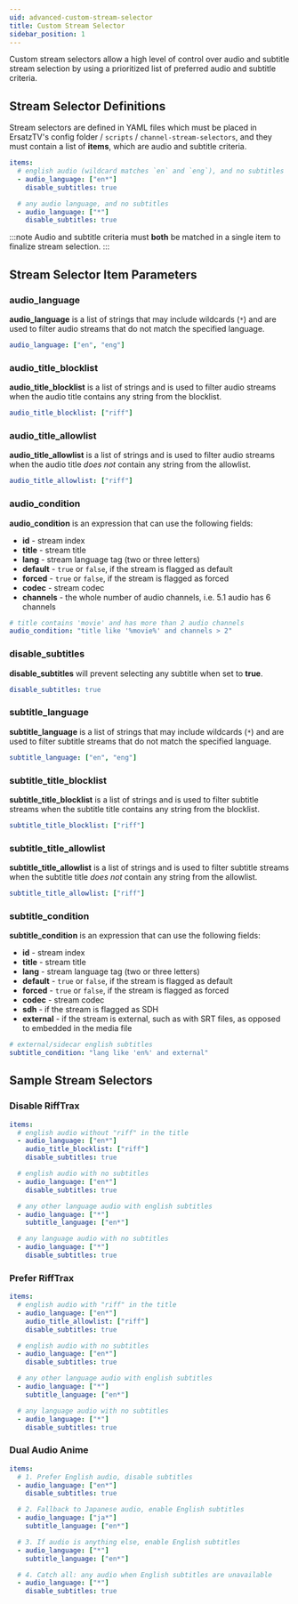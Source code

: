 ```yaml
---
uid: advanced-custom-stream-selector
title: Custom Stream Selector
sidebar_position: 1
---
```


Custom stream selectors allow a high level of control over audio and subtitle stream selection by using a prioritized list of preferred audio and subtitle criteria.

## Stream Selector Definitions

Stream selectors are defined in YAML files which must be placed in ErsatzTV's config folder / `scripts` / `channel-stream-selectors`, and they must contain a list of **items**, which are audio and subtitle criteria.

```yaml
items:
  # english audio (wildcard matches `en` and `eng`), and no subtitles
  - audio_language: ["en*"]
    disable_subtitles: true

  # any audio language, and no subtitles
  - audio_language: ["*"]
    disable_subtitles: true
```

:::note
Audio and subtitle criteria must **both** be matched in a single item to finalize stream selection.
:::

## Stream Selector Item Parameters

### audio_language

**audio_language** is a list of strings that may include wildcards (`*`) and are used to filter audio streams that do not match the specified language.

```yaml
audio_language: ["en", "eng"]
```

### audio_title_blocklist

**audio_title_blocklist** is a list of strings and is used to filter audio streams when the audio title contains any string from the blocklist.

```yaml
audio_title_blocklist: ["riff"]
```

### audio_title_allowlist

**audio_title_allowlist** is a list of strings and is used to filter audio streams when the audio title *does not* contain any string from the allowlist.

```yaml
audio_title_allowlist: ["riff"]
```

### audio_condition

**audio_condition** is an expression that can use the following fields:

- **id** - stream index
- **title** - stream title
- **lang** - stream language tag (two or three letters)
- **default** - `true` or `false`, if the stream is flagged as default
- **forced** - `true` or `false`, if the stream is flagged as forced
- **codec** - stream codec
- **channels** - the whole number of audio channels, i.e. 5.1 audio has 6 channels

```yaml
# title contains 'movie' and has more than 2 audio channels
audio_condition: "title like '%movie%' and channels > 2"
```

### disable_subtitles

**disable_subtitles** will prevent selecting any subtitle when set to **true**.

```yaml
disable_subtitles: true
```

### subtitle_language

**subtitle_language** is a list of strings that may include wildcards (`*`) and are used to filter subtitle streams that do not match the specified language.

```yaml
subtitle_language: ["en", "eng"]
```

### subtitle_title_blocklist

**subtitle_title_blocklist** is a list of strings and is used to filter subtitle streams when the subtitle title contains any string from the blocklist.

```yaml
subtitle_title_blocklist: ["riff"]
```

### subtitle_title_allowlist

**subtitle_title_allowlist** is a list of strings and is used to filter subtitle streams when the subtitle title *does not* contain any string from the allowlist.

```yaml
subtitle_title_allowlist: ["riff"]
```

### subtitle_condition

**subtitle_condition** is an expression that can use the following fields:

- **id** - stream index
- **title** - stream title
- **lang** - stream language tag (two or three letters)
- **default** - `true` or `false`, if the stream is flagged as default
- **forced** - `true` or `false`, if the stream is flagged as forced
- **codec** - stream codec
- **sdh** - if the stream is flagged as SDH
- **external** - if the stream is external, such as with SRT files, as opposed to embedded in the media file

```yaml
# external/sidecar english subtitles
subtitle_condition: "lang like 'en%' and external"
```

## Sample Stream Selectors

### Disable RiffTrax

```yaml
items:
  # english audio without "riff" in the title
  - audio_language: ["en*"]
    audio_title_blocklist: ["riff"]
    disable_subtitles: true

  # english audio with no subtitles
  - audio_language: ["en*"]
    disable_subtitles: true

  # any other language audio with english subtitles
  - audio_language: ["*"]
    subtitle_language: ["en*"]

  # any language audio with no subtitles
  - audio_language: ["*"]
    disable_subtitles: true
```

### Prefer RiffTrax

```yaml
items:
  # english audio with "riff" in the title
  - audio_language: ["en*"]
    audio_title_allowlist: ["riff"]
    disable_subtitles: true

  # english audio with no subtitles
  - audio_language: ["en*"]
    disable_subtitles: true

  # any other language audio with english subtitles
  - audio_language: ["*"]
    subtitle_language: ["en*"]

  # any language audio with no subtitles
  - audio_language: ["*"]
    disable_subtitles: true
```

### Dual Audio Anime

```yaml
items:
  # 1. Prefer English audio, disable subtitles
  - audio_language: ["en*"]
    disable_subtitles: true

  # 2. Fallback to Japanese audio, enable English subtitles
  - audio_language: ["ja*"]
    subtitle_language: ["en*"]

  # 3. If audio is anything else, enable English subtitles
  - audio_language: ["*"]
    subtitle_language: ["en*"]

  # 4. Catch all: any audio when English subtitles are unavailable
  - audio_language: ["*"]
    disable_subtitles: true
```